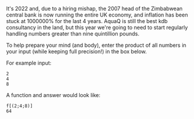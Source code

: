 It's 2022 and, due to a hiring mishap, the 2007 head of the Zimbabwean central bank is now running the entire UK economy, and inflation has been stuck at 1000000% for the last 4 years. AquaQ is still the best kdb consultancy in the land, but this year we're going to need to start regularly handling numbers greater than nine quintillion pounds.

To help prepare your mind (and body), enter the product of all numbers in your input (while keeping full precision!) in the box below.

For example input:

```
2
4
8
```

A function and answer would look like:

```
f[(2;4;8)]
64
```
